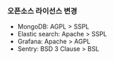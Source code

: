 ### 오픈소스 라이선스 변경
- MongoDB: AGPL > SSPL
- Elastic search: Apache > SSPL
- Grafana: Apache > AGPL
- Sentry: BSD 3 Clause > BSL  
